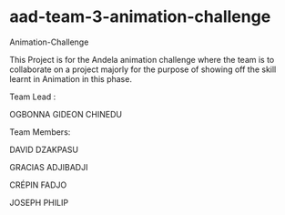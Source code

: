 # aad-team-3-animation-challenge
Animation-Challenge

This Project is for the Andela animation challenge where the team is to collaborate on a project majorly for the purpose of showing off the skill learnt in Animation in this phase.

Team Lead :

OGBONNA GIDEON CHINEDU

Team Members:

DAVID DZAKPASU

GRACIAS ADJIBADJI

CRÉPIN FADJO

JOSEPH PHILIP
